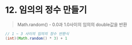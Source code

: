 # 12. 임의의 정수 만들기

> Math.random() - 0.0과 1.0사이의 임의의 double값을 반환
> 

```java
// 1 ~ 3 사이의 임의의 정수 반환식
(int)(Math.random() * 3) + 1
```